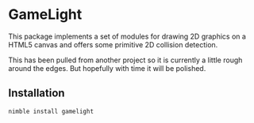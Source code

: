 # GameLight

This package implements a set of modules for drawing 2D graphics on a HTML5
canvas and offers some primitive 2D collision detection.

This has been pulled from another project so it is currently a little rough
around the edges. But hopefully with time it will be polished.

## Installation

```
nimble install gamelight
```


